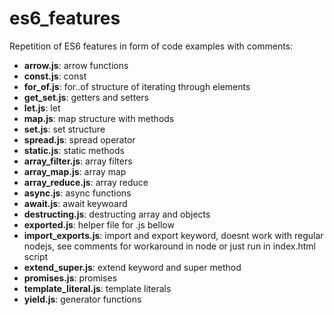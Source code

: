# es6_features
Repetition of ES6 features in form of code examples with comments:
- **arrow.js**: arrow functions
- **const.js**: const
- **for_of.js**: for..of structure of iterating through elements
- **get_set.js**: getters and setters
- **let.js**: let
- **map.js**: map structure with methods
- **set.js**: set structure
- **spread.js**: spread operator
- **static.js**: static methods
- **array_filter.js**: array filters
- **array_map.js**: array map
- **array_reduce.js**: array reduce
- **async.js**: async functions
- **await.js**: await keywoard
- **destructing.js**: destructing array and objects
- **exported.js**: helper file for .js bellow
- **import_exports.js**: import and export keyword, doesnt work with regular nodejs, see comments for workaround in node or just run in index.html script
- **extend_super.js**: extend keyword and super method
- **promises.js**: promises
- **template_literal.js**: template literals
- **yield.js**: generator functions